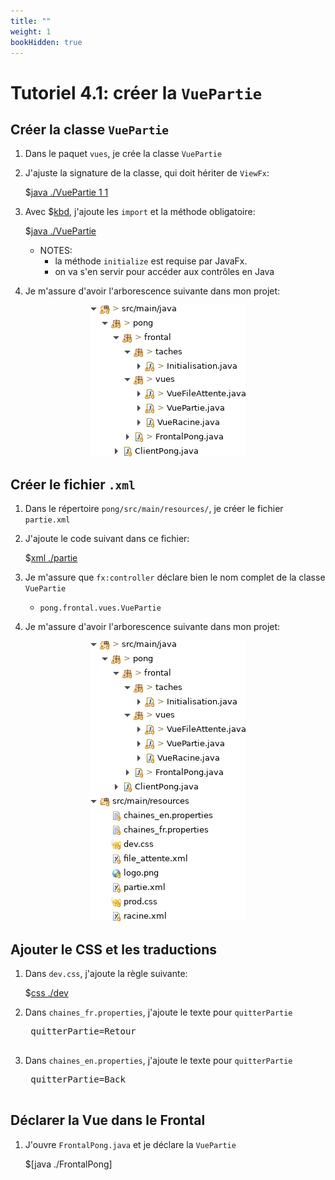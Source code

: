 ```yaml
---
title: ""
weight: 1
bookHidden: true
---
```



# Tutoriel 4.1: créer la `VuePartie`

## Créer la classe `VuePartie`

1. Dans le paquet `vues`, je crée la classe `VuePartie`

1. J'ajuste la signature de la classe, qui doit hériter de `ViewFx`:

    $[java ./VuePartie 1 1]()

1. Avec $[kbd](Ctrl+1), j'ajoute les `import` et la méthode obligatoire:

    $[java ./VuePartie]()


    * NOTES: 
        * la méthode `initialize` est requise par JavaFx.  
        * on va s'en servir pour accéder aux contrôles en Java

1. Je m'assure d'avoir l'arborescence suivante dans mon projet:

<center>
<img src="eclipse01.png" />
</center>

## Créer le fichier `.xml`


1. Dans le répertoire `pong/src/main/resources/`, je créer le fichier `partie.xml`


1. J'ajoute le code suivant dans ce fichier:

    $[xml ./partie]()

1. Je m'assure que `fx:controller` déclare bien le nom complet de la classe `VuePartie`
    * `pong.frontal.vues.VuePartie`

1. Je m'assure d'avoir l'arborescence suivante dans mon projet:

<center>
<img src="eclipse02.png" />
</center>

## Ajouter le CSS et les traductions

1. Dans `dev.css`, j'ajoute la règle suivante:

    $[css ./dev]()

1. Dans `chaines_fr.properties`, j'ajoute le texte pour `quitterPartie`

    <pre>
    quitterPartie=Retour
    </pre>

1. Dans `chaines_en.properties`, j'ajoute le texte pour `quitterPartie`

    <pre>
    quitterPartie=Back
    </pre>

## Déclarer la Vue dans le Frontal

1. J'ouvre `FrontalPong.java` et je déclare la `VuePartie`

    $[java ./FrontalPong]
